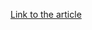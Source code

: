 [Link to the article](https://www.cisa.gov/news-events/alerts/2024/12/13/cisa-and-epa-release-joint-fact-sheet-detailing-risks-internet-exposed-hmis-pose-wws-sector)
